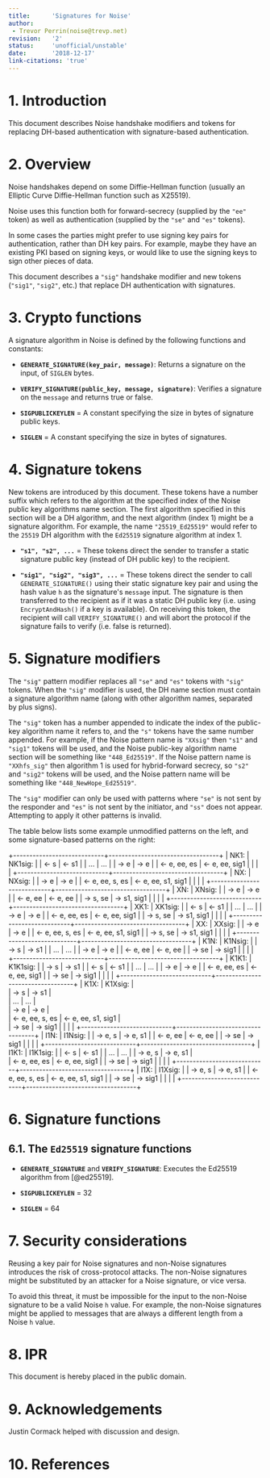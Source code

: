 ```yaml
---
title:      'Signatures for Noise'
author:
 - Trevor Perrin(noise@trevp.net)
revision:   '2'
status:     'unofficial/unstable'
date:       '2018-12-17'
link-citations: 'true'
---
```


# 1. Introduction

This document describes Noise handshake modifiers and tokens for replacing DH-based
authentication with signature-based authentication.

# 2. Overview

Noise handshakes depend on some Diffie-Hellman function (usually an Elliptic Curve Diffie-Hellman function such as X25519).

Noise uses this function both for forward-secrecy (supplied by the `"ee"` token) as well as authentication (supplied by the `"se"` and `"es"` tokens).

In some cases the parties might prefer to use signing key pairs for authentication, rather than DH key pairs.  For example, maybe they have an existing PKI based on signing keys, or would like to use the signing keys to sign other pieces of data.

This document describes a `"sig"` handshake modifier and new tokens (`"sig1"`, `"sig2"`, etc.) that replace DH authentication with signatures.


# 3.  Crypto functions

A signature algorithm in Noise is defined by the following functions and constants:

 * **`GENERATE_SIGNATURE(key_pair, message)`**: Returns a signature on the input, of `SIGLEN` bytes.

 * **`VERIFY_SIGNATURE(public_key, message, signature)`**: Verifies a signature on the `message` and returns true or false.

 * **`SIGPUBLICKEYLEN`** = A constant specifying the size in bytes of signature public keys.

 * **`SIGLEN`** = A constant specifying the size in bytes of signatures.


# 4.  Signature tokens

New tokens are introduced by this document.  These tokens have a number suffix which refers to the algorithm at the specified index of the Noise public key algorithms name section.  The first algorithm specified in this section will be a DH algorithm, and the next algorithm (index 1) might be a signature algorithm.  For example, the name `"25519_Ed25519"` would refer to the `25519` DH algorithm with the `Ed25519` signature algorithm at index 1.

 * **`"s1", "s2", ...`** = These tokens direct the sender to transfer a static signature public key (instead of DH public key) to the recipient.  

 * **`"sig1", "sig2", "sig3", ...`** = These tokens direct the sender to call `GENERATE_SIGNATURE()` using their static signature key pair and using the hash value `h` as the signature's `message` input.  The signature is then transferred to the recipient as if it was a static DH public key (i.e. using `EncryptAndHash()` if a key is available).  On receiving this token, the recipient will call `VERIFY_SIGNATURE()` and will abort the protocol if the signature fails to verify (i.e. false is returned).

# 5. Signature modifiers

The `"sig"` pattern modifier replaces all `"se"` and `"es"` tokens with `"sig"` tokens.  When the `"sig"` modifier is used, the DH name section must contain a signature algorithm name (along with other algorithm names, separated by plus signs).

The `"sig"` token has a number appended to indicate the index of the public-key algorithm name it refers to, and the `"s"` tokens have the same number appended.  For example, if the Noise pattern name is `"XXsig"` then `"s1"` and `"sig1"` tokens will be used, and the Noise public-key algorithm name section will be something like `"448_Ed25519"`.  If the Noise pattern name is `"XXhfs_sig"` then algorithm 1 is used for hybrid-forward secrecy, so `"s2"` and `"sig2"` tokens will be used, and the Noise pattern name will be something like `"448_NewHope_Ed25519"`.

The `"sig"` modifier can only be used with patterns where `"se"` is not sent by the responder and `"es"` is not sent by the initiator, and `"ss"` does not appear.  Attempting to apply it other patterns is invalid.

The table below lists some example unmodified patterns on the left, and some
signature-based patterns on the right:

+----------------------------+----------------------------------+
|     NK1:                   |         NK1sig:                  |
|       <- s                 |           <- s1                  |
|       ...                  |           ...                    |
|       -> e                 |           -> e                   |
|       <- e, ee, es         |           <- e, ee, sig1         |
|                            |                                  |
+----------------------------+----------------------------------+
|     NX:                    |         NXsig:                   |
|       -> e                 |           -> e                   |
|       <- e, ee, s, es      |           <- e, ee, s1, sig1     |
|                            |                                  |
+----------------------------+----------------------------------+
|     XN:                    |         XNsig:                   |
|       -> e                 |           -> e                   |
|       <- e, ee             |           <- e, ee               |
|       -> s, se             |           -> s1, sig1            |
|                            |                                  |
+----------------------------+----------------------------------+
|     XK1:                   |         XK1sig:                  | 
|       <- s                 |           <- s1                  | 
|       ...                  |           ...                    | 
|       -> e                 |           -> e                   | 
|       <- e, ee, es         |           <- e, ee, sig1         | 
|       -> s, se             |           -> s1, sig1            | 
|                            |                                  |
+----------------------------+----------------------------------+
|     XX:                    |         XXsig:                   |
|       -> e                 |           -> e                   |
|       <- e, ee, s, es      |           <- e, ee, s1, sig1     |
|       -> s, se             |           -> s1, sig1            |
|                            |                                  |
+----------------------------+----------------------------------+ 
|     K1N:                   |         K1Nsig:                  |
|       -> s                 |          -> s1                   |
|       ...                  |          ...                     |
|       -> e                 |          -> e                    |
|       <- e, ee             |          <- e, ee                |
|       -> se                |          -> sig1                 |
|                            |                                  |
+----------------------------+----------------------------------+
|     K1K1:                  |         K1K1sig:                 |
|       -> s                 |           -> s1                  |
|       <- s                 |           <- s1                  |
|       ...                  |           ...                    |
|       -> e                 |           -> e                   |
|       <- e, ee, es         |           <- e, ee, sig1         |
|       -> se                |           -> sig1                |
|                            |                                  |
+----------------------------+----------------------------------+
|     K1X:                   |         K1Xsig:                  |  
|       -> s                 |           -> s1                  |  
|       ...                  |           ...                    |  
|       -> e                 |           -> e                   |  
|       <- e, ee, s, es      |           <- e, ee, s1, sig1     |  
|       -> se                |           -> sig1                |
|                            |                                  |
+----------------------------+----------------------------------+
|     I1N:                   |         I1Nsig:                  |
|       -> e, s              |           -> e, s1               |
|       <- e, ee             |           <- e, ee               |
|       -> se                |           -> sig1                |
|                            |                                  |
+----------------------------+----------------------------------+
|     I1K1:                  |         I1K1sig:                 |
|       <- s                 |           <- s1                  |
|       ...                  |           ...                    |
|       -> e, s              |           -> e, s1               |  
|       <- e, ee, es         |           <- e, ee, sig1         |
|       -> se                |           -> sig1                | 
|                            |                                  |
+----------------------------+----------------------------------+
|     I1X:                   |         I1Xsig:                  |
|       -> e, s              |           -> e, s1               |
|       <- e, ee, s, es      |           <- e, ee, s1, sig1     |
|       -> se                |           -> sig1                |
|                            |                                  |
+----------------------------+----------------------------------+


# 6. Signature functions

## 6.1. The `Ed25519` signature functions

 * **`GENERATE_SIGNATURE`** and **`VERIFY_SIGNATURE`**:  Executes the Ed25519 algorithm from [@ed25519].

 * **`SIGPUBLICKEYLEN`** = 32

 * **`SIGLEN`** = 64


# 7. Security considerations

Reusing a key pair for Noise signatures and non-Noise signatures introduces the risk of cross-protocol attacks.  The non-Noise signatures might be substituted by an attacker for a Noise signature, or vice versa.

To avoid this threat, it must be impossible for the input to the non-Noise signature to be a valid Noise `h` value.  For example, the non-Noise signatures might be applied to messages that are always a different length from a Noise `h` value.
 

# 8. IPR

This document is hereby placed in the public domain.

# 9. Acknowledgements

Justin Cormack helped with discussion and design.

# 10.  References
